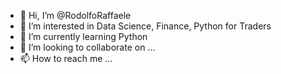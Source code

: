 - 👋 Hi, I’m @RodolfoRaffaele
- 👀 I’m interested in Data Science, Finance, Python for Traders
- 🌱 I’m currently learning Python
- 💞️ I’m looking to collaborate on ...
- 📫 How to reach me ...

<!---
RodolfoRaffaele/RodolfoRaffaele is a ✨ special ✨ repository because its `README.md` (this file) appears on your GitHub profile.
You can click the Preview link to take a look at your changes.
--->
